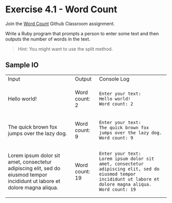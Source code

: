 # Exercise 4.1 - Word Count

Join the [Word Count](https://classroom.github.com/a/8idq0JvX) Github Classroom assignment.

Write a Ruby program that prompts a person to enter some text and then outputs the number of words in the text.

> Hint: You might want to use the split method.

## Sample IO

<table>
  <tr>
    <td>Input</td>
    <td>Output</td>
    <td>Console Log</td>
  </tr>
  <tr>
    <td>Hello world!</td>
    <td>

Word count: 2
</td>
    <td>

```
Enter your text:
Hello world!
Word count: 2
```
</td>
  </tr>
  <tr>
    <td>The quick brown fox jumps over the lazy dog.</td>
    <td>

Word count: 9
</td>
    <td>

```
Enter your text:
The quick brown fox jumps over the lazy dog.
Word count: 9
```
</td>
  </tr>
  <tr>
    <td>Lorem ipsum dolor sit amet, consectetur adipiscing elit, sed do eiusmod tempor incididunt ut labore et dolore magna aliqua.</td>
    <td>
    
Word count: 19
</td>
    <td>

```
Enter your text:
Lorem ipsum dolor sit amet, consectetur adipiscing elit, sed do eiusmod tempor incididunt ut labore et dolore magna aliqua.
Word count: 19
```
</td>
  </tr>
</table>
